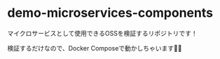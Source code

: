 # demo-microservices-components

マイクロサービスとして使用できるOSSを検証するリポジトリです！

検証するだけなので、Docker Composeで動かしちゃいます👍🏻



